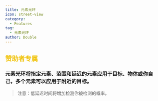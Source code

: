 ```yaml
---
title: 元素光环
icon: street-view
category:
  - Features
tag:
  - 元素光环
author: Double
---
```


## <span style="color:#f1c40f;">赞助者专属</span>
### 元素光环将指定元素、范围和延迟的元素应用于目标、物体或你自己，多个元素可以应用于附近的目标。
>注意：低延迟时间将增加检测你被检测的概率。



